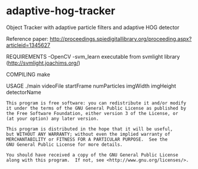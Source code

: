 adaptive-hog-tracker
====================

Object Tracker with adaptive particle filters and adaptive HOG detector

Reference paper:
http://proceedings.spiedigitallibrary.org/proceeding.aspx?articleid=1345627


REQUIREMENTS
-OpenCV
-svm_learn executable from svmlight library (http://svmlight.joachims.org/)

COMPILING
make

USAGE
./main videoFile startFrame numParticles imgWidth imgHeight detectorName





    This program is free software: you can redistribute it and/or modify
    it under the terms of the GNU General Public License as published by
    the Free Software Foundation, either version 3 of the License, or
    (at your option) any later version.

    This program is distributed in the hope that it will be useful,
    but WITHOUT ANY WARRANTY; without even the implied warranty of
    MERCHANTABILITY or FITNESS FOR A PARTICULAR PURPOSE.  See the
    GNU General Public License for more details.

    You should have received a copy of the GNU General Public License
    along with this program.  If not, see <http://www.gnu.org/licenses/>.
    
    
